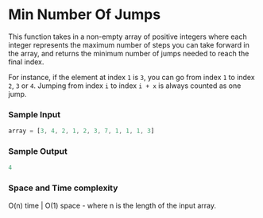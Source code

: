 # Min Number Of Jumps

This function takes in a non-empty array of positive integers where each integer represents the maximum number of steps you can take forward in the array, and returns the minimum number of jumps needed to reach the final index. 

For instance, if the element at index `1` is `3`, you can go from index `1` to index `2`, `3` or `4`.
Jumping from index `i` to index `i + x` is always counted as one jump.

### Sample Input
```javascript
array = [3, 4, 2, 1, 2, 3, 7, 1, 1, 1, 3]
```
### Sample Output
```javascript
4 

```
### Space and Time complexity
O(n) time | O(1) space - where n is the length of the input array.
